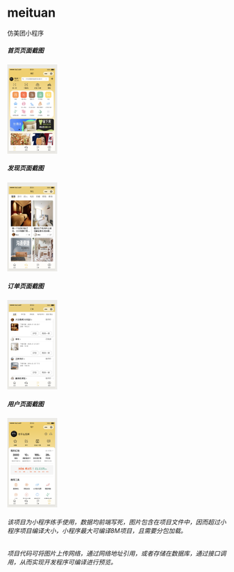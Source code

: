 # meituan
仿美团小程序



##### 首页页面截图

<img src="./images/show/home.png" style="zoom:20%;" />

##### 发现页面截图
<img src="./images/show/find.png" style="zoom:20%;" />


##### 订单页面截图
<img src="./images/show/order.png" style="zoom:20%;" />

##### 用户页面截图
<img src="./images/show/user.png" style="zoom:20%;" />

###### 该项目为小程序练手使用，数据均前端写死，图片包含在项目文件中，因而超过小程序项目编译大小，小程序最大可编译8M项目，且需要分包加载。

###### 项目代码可将图片上传网络，通过网络地址引用，或者存储在数据库，通过接口调用，从而实现开发程序可编译进行预览。